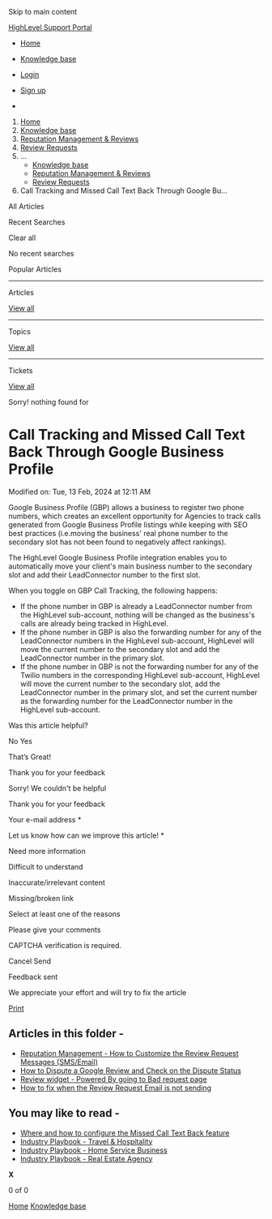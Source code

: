 Skip to main content

[ HighLevel Support Portal ](https://help.gohighlevel.com)

  * [ Home ](/support/home)
  * [ Knowledge base ](/support/solutions)

  * [Login](/support/login)
  * [Sign up](/support/signup)
  * 

  1. [Home](/support/home)
  2. [Knowledge base](/support/solutions)
  3. [Reputation Management & Reviews](/support/solutions/48000449583)
  4. [Review Requests](/support/solutions/folders/48000666025)
  5. ... 
     * [Knowledge base](/support/solutions)
     * [Reputation Management & Reviews](/support/solutions/48000449583)
     * [Review Requests](/support/solutions/folders/48000666025)
  6. Call Tracking and Missed Call Text Back Through Google Bu...

All  Articles 

Recent Searches

Clear all

No recent searches

Popular Articles

* * *

Articles

[View all](/support/search/solutions)

* * *

Topics

[View all](/support/search/topics)

* * *

Tickets

[View all](/support/search/tickets)

Sorry! nothing found for   

# Call Tracking and Missed Call Text Back Through Google Business Profile

Modified on: Tue, 13 Feb, 2024 at 12:11 AM

Google Business Profile (GBP) allows a business to register two phone numbers, which creates an excellent opportunity for Agencies to track calls generated from Google Business Profile listings while keeping with SEO best practices (i.e.moving the business' real phone number to the secondary slot has not been found to negatively affect rankings).

The HighLevel Google Business Profile integration enables you to automatically move your client's main business number to the secondary slot and add their LeadConnector number to the first slot.

When you toggle on GBP Call Tracking, the following happens: 

  * If the phone number in GBP is already a LeadConnector number from the HighLevel sub-account, nothing will be changed as the business's calls are already being tracked in HighLevel.
  * If the phone number in GBP is also the forwarding number for any of the LeadConnector numbers in the HighLevel sub-account, HighLevel will move the current number to the secondary slot and add the LeadConnector number in the primary slot. 
  * If the phone number in GBP is not the forwarding number for any of the Twilio numbers in the corresponding HighLevel sub-account, HighLevel will move the current number to the secondary slot, add the LeadConnector number in the primary slot, and set the current number as the forwarding number for the LeadConnector number in the HighLevel sub-account.

Was this article helpful?

No  Yes 

That’s Great!

Thank you for your feedback

Sorry! We couldn't be helpful

Thank you for your feedback

Your e-mail address *

Let us know how can we improve this article! *

Need more information 

Difficult to understand 

Inaccurate/irrelevant content 

Missing/broken link 

Select at least one of the reasons 

Please give your comments 

CAPTCHA verification is required. 

Cancel  Send 

Feedback sent

We appreciate your effort and will try to fix the article

[Print](javascript:print\(\))

## Articles in this folder -

  * [Reputation Management - How to Customize the Review Request Messages (SMS/Email)](/support/solutions/articles/48000980328-reputation-management-how-to-customize-the-review-request-messages-sms-email-)
  * [How to Dispute a Google Review and Check on the Dispute Status](/support/solutions/articles/48001180761-how-to-dispute-a-google-review-and-check-on-the-dispute-status)
  * [Review widget - Powered By going to Bad request page](/support/solutions/articles/48001181136-review-widget-powered-by-going-to-bad-request-page)
  * [How to fix when the Review Request Email is not sending](/support/solutions/articles/48001204155-how-to-fix-when-the-review-request-email-is-not-sending)

## You may like to read -

  * [Where and how to configure the Missed Call Text Back feature](/support/solutions/articles/48001239140-where-and-how-to-configure-the-missed-call-text-back-feature)
  * [Industry Playbook - Travel & Hospitality](/support/solutions/articles/155000000968-industry-playbook-travel-hospitality)
  * [Industry Playbook - Home Service Business](/support/solutions/articles/155000000961-industry-playbook-home-service-business)
  * [Industry Playbook - Real Estate Agency](/support/solutions/articles/155000000966-industry-playbook-real-estate-agency)

**X**

0 of 0 []()

[Home](/support/home) [Knowledge base](/support/solutions)
